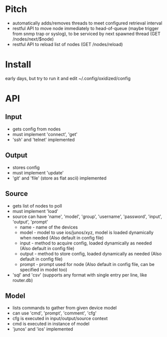 # Pitch
 * automatically adds/removes threads to meet configured retrieval interval
 * restful API to move node immediately to head-of-queue (maybe trigger from snmp trap or syslog), to be serviced by next spawned thread (GET /nodes/next/$node)
 * restful API to reload list of nodes (GET /nodes/reload)

# Install
 early days, but try to run it and edit ~/.config/oxidized/config

# API
## Input
 * gets config from nodes
 * must implement 'connect', 'get'
 * 'ssh' and 'telnet' implemented

## Output
 * stores config
 * must implement 'update'
 * 'git' and 'file' (store as flat ascii) implemented

## Source
 * gets list of nodes to poll
 * must implement 'load'
 * source can have 'name', 'model', 'group', 'username', 'password', 'input', 'output', 'prompt'
   * name - name of the devices
   * model - model to use ios/junos/xyz, model is loaded dynamically when needed (Also default in config file)
   * input - method to acquire config, loaded dynamically as needed (Also default in config file)
   * output - method to store config, loaded dynamically as needed (Also default in config file)
   * prompt - prompt used for node (Also default in config file, can be specified in model too)
 * 'sql' and 'csv' (supports any format with single entry per line, like router.db)

## Model
 * lists commands to gather from given device model
 * can use 'cmd', 'prompt', 'comment', 'cfg'
 * cfg is executed in input/output/source context
 * cmd is executed in instance of model
 * 'junos' and 'ios' implemented
